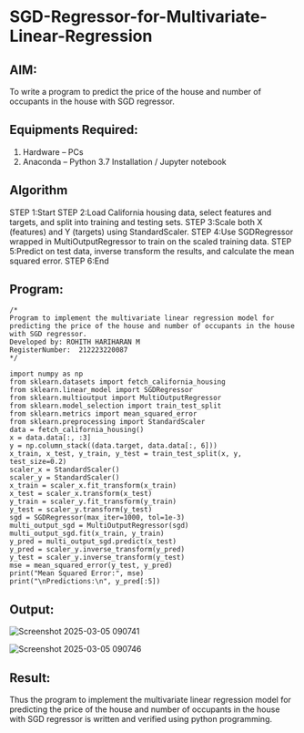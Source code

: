 # SGD-Regressor-for-Multivariate-Linear-Regression

## AIM:
To write a program to predict the price of the house and number of occupants in the house with SGD regressor.

## Equipments Required:
1. Hardware – PCs
2. Anaconda – Python 3.7 Installation / Jupyter notebook

## Algorithm
STEP 1:Start
STEP 2:Load California housing data, select features and targets, and split into training and testing sets.
STEP 3:Scale both X (features) and Y (targets) using StandardScaler.
STEP 4:Use SGDRegressor wrapped in MultiOutputRegressor to train on the scaled training data.
STEP 5:Predict on test data, inverse transform the results, and calculate the mean squared error.
STEP 6:End
## Program:
```
/*
Program to implement the multivariate linear regression model for predicting the price of the house and number of occupants in the house with SGD regressor.
Developed by: ROHITH HARIHARAN M
RegisterNumber:  212223220087
*/

import numpy as np
from sklearn.datasets import fetch_california_housing
from sklearn.linear_model import SGDRegressor
from sklearn.multioutput import MultiOutputRegressor
from sklearn.model_selection import train_test_split
from sklearn.metrics import mean_squared_error
from sklearn.preprocessing import StandardScaler
data = fetch_california_housing()
x = data.data[:, :3]
y = np.column_stack((data.target, data.data[:, 6]))
x_train, x_test, y_train, y_test = train_test_split(x, y, test_size=0.2)
scaler_x = StandardScaler()
scaler_y = StandardScaler()
x_train = scaler_x.fit_transform(x_train)
x_test = scaler_x.transform(x_test)
y_train = scaler_y.fit_transform(y_train)
y_test = scaler_y.transform(y_test)
sgd = SGDRegressor(max_iter=1000, tol=1e-3)
multi_output_sgd = MultiOutputRegressor(sgd)
multi_output_sgd.fit(x_train, y_train)
y_pred = multi_output_sgd.predict(x_test)
y_pred = scaler_y.inverse_transform(y_pred)
y_test = scaler_y.inverse_transform(y_test)
mse = mean_squared_error(y_test, y_pred)
print("Mean Squared Error:", mse)
print("\nPredictions:\n", y_pred[:5])
```

## Output:
![Screenshot 2025-03-05 090741](https://github.com/user-attachments/assets/3a8bf450-fefd-4eaf-b2c2-09e8f7238768)


![Screenshot 2025-03-05 090746](https://github.com/user-attachments/assets/acb52685-2e32-4b18-8d5c-f9d4c11d95af)

## Result:
Thus the program to implement the multivariate linear regression model for predicting the price of the house and number of occupants in the house with SGD regressor is written and verified using python programming.
